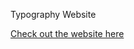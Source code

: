 Typography Website  
  
<a href="https://toosign00.github.io/typography/" onclick="window.open(this.href); return false;">Check out the website here</a>